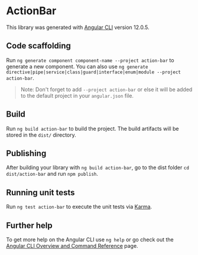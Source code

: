 # ActionBar

This library was generated with [Angular CLI](https://github.com/angular/angular-cli) version 12.0.5.

## Code scaffolding

Run `ng generate component component-name --project action-bar` to generate a new component. You can also use `ng generate directive|pipe|service|class|guard|interface|enum|module --project action-bar`.
> Note: Don't forget to add `--project action-bar` or else it will be added to the default project in your `angular.json` file. 

## Build

Run `ng build action-bar` to build the project. The build artifacts will be stored in the `dist/` directory.

## Publishing

After building your library with `ng build action-bar`, go to the dist folder `cd dist/action-bar` and run `npm publish`.

## Running unit tests

Run `ng test action-bar` to execute the unit tests via [Karma](https://karma-runner.github.io).

## Further help

To get more help on the Angular CLI use `ng help` or go check out the [Angular CLI Overview and Command Reference](https://angular.io/cli) page.
